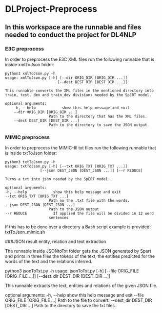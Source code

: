 # DLProject-Preprocess

## In this workspace are the runnable and files needed to conduct the project for DL4NLP

### E3C preprocess

In order to preprocess the E3C XML files run the following runnable that is inside xmlToJson folder:

	python3 xmlToJson.py -h
	usage: xmlToJson.py [-h] [--dir ORIG_DIR [ORIG_DIR ...]]
                    		[--dest DEST_DIR [DEST_DIR ...]]

	This runnable converts the XML files in the mentioned directory into train, test, dev and train_dev divisions needed by the SpERT model.

	optional arguments:
  		-h, --help            show this help message and exit
  		--dir ORIG_DIR [ORIG_DIR ...]
                        Path to the directory that has the XML files.
  		--dest DEST_DIR [DEST_DIR ...]
                        Path to the directory to save the JSON output.
                        
### MIMIC preprocess 

In order to preprocess the MIMIC-III txt files run the following runnable that is inside txtToJson folder:

	python3 txtToJson.py -h
	usage: txtToJson.py [-h] [--txt ORIG_TXT [ORIG_TXT ...]]
                    [--json DEST_JSON [DEST_JSON ...]] [--r REDUCE]

	Turns a txt into json needed by the SpERT model..

	optional arguments:
  	-h, --help            show this help message and exit
  	--txt ORIG_TXT [ORIG_TXT ...]
                        Path no the .txt file with the words.
  	--json DEST_JSON [DEST_JSON ...]
                        Path to the JSON output
  	--r REDUCE            If applied the file will be divided in 12 word
                        sentences

If this has to be done over a directory a Bash script example is provided: txtToJson_mimic.sh

###JSON result entity, relation and text extraction

The runnable inside JSONtoTxt folder gets the JSON generated by Spert and prints in three files the tokens of the text, the entities predicted for the words of the text and the relations inferred.

python3 jsonToTxt.py -h
usage: jsonToTxt.py [-h] [--file ORIG_FILE [ORIG_FILE ...]]
                    [--dest_dir DEST_DIR [DEST_DIR ...]]

This runnable extracts the text, entities and relations of the given JSON
file.

optional arguments:
  -h, --help            show this help message and exit
  --file ORIG_FILE [ORIG_FILE ...]
                        Path to the file to convert.
  --dest_dir DEST_DIR [DEST_DIR ...]
                        Path to the directory to save the txt files.


